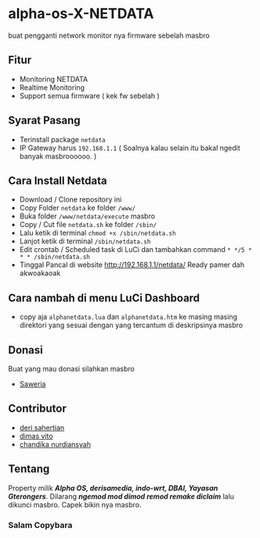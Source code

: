 
# alpha-os-X-NETDATA 
buat pengganti network monitor nya firmware sebelah masbro
## Fitur

- Monitoring NETDATA
- Realtime Monitoring 
- Support semua firmware ( kek fw sebelah )

## Syarat Pasang

- Terinstall package `netdata`
- IP Gateway harus `192.168.1.1` ( Soalnya kalau selain itu bakal ngedit banyak masbroooooo. )


## Cara Install Netdata

- Download / Clone repository ini
- Copy Folder `netdata` ke folder `/www/`
- Buka folder `/www/netdata/execute` masbro
- Copy / Cut file `netdata.sh` ke folder `/sbin/`
- Lalu ketik di terminal `chmod +x /sbin/netdata.sh`
- Lanjot ketik di terminal `/sbin/netdata.sh`
- Edit crontab / Scheduled task di LuCi dan tambahkan command `* */5 * * * /sbin/netdata.sh`
- Tinggal Pancal di website http://192.168.1.1/netdata/
Ready pamer dah akwoakaoak

## Cara nambah di menu LuCi Dashboard 

- copy aja `alphanetdata.lua` dan `alphanetdata.htm` ke masing masing direktori yang sesuai dengan yang tercantum di deskripsinya masbro

## Donasi

Buat yang mau donasi silahkan masbro
- [ Saweria ](https://saweria.co/derisamedia)

## Contributor
- [deri sahertian](https://github.com/derisamedia)
- [dimas vito](https://github.com/nosignals)
- [chandika nurdiansyah]( )
## Tentang


Property milik ***Alpha OS, derisamedia, indo-wrt, DBAI, Yayasan Gterongers***. Dilarang ***ngemod mod dimod remod remake diclaim*** lalu dikunci masbro. Capek bikin nya masbro.

### Salam Copybara
